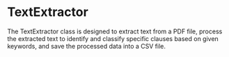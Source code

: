 # TextExtractor
The TextExtractor class is designed to extract text from a PDF file, process the extracted text to identify and classify specific clauses based on given keywords, and save the processed data into a CSV file.
